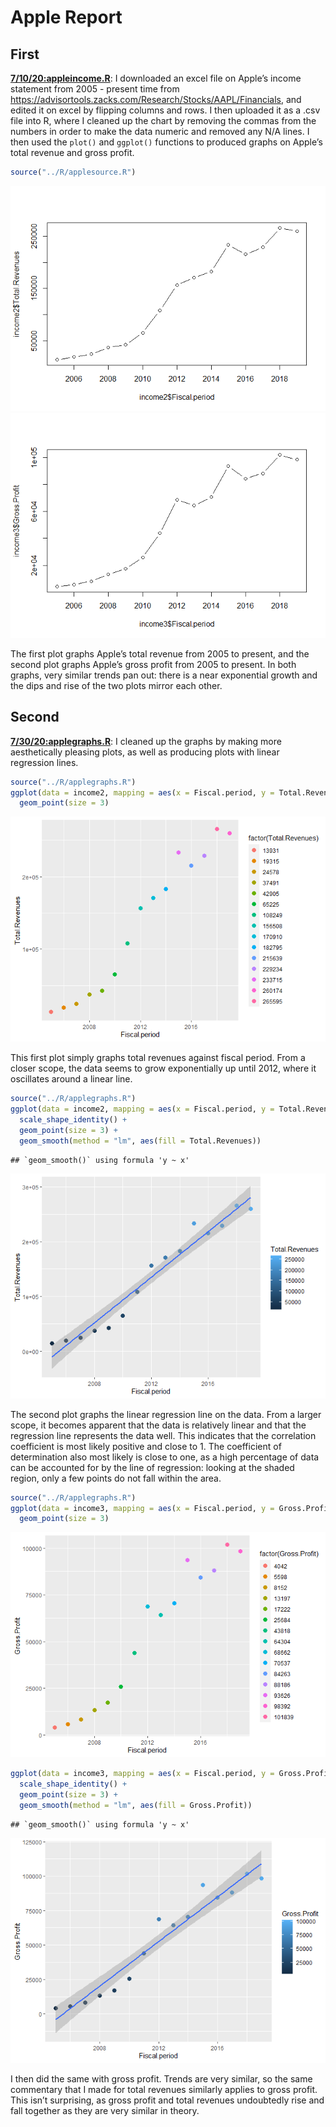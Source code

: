 Apple Report
================

## First

[**7/10/20:appleincome.R**](../R/appleincome.R): I downloaded an excel
file on Apple’s income statement from 2005 - present time from
<https://advisortools.zacks.com/Research/Stocks/AAPL/Financials>, and
edited it on excel by flipping columns and rows. I then uploaded it as a
.csv file into R, where I cleaned up the chart by removing the commas
from the numbers in order to make the data numeric and removed any N/A
lines. I then used the `plot()` and `ggplot()` functions to produced
graphs on Apple’s total revenue and gross profit.

``` r
source("../R/applesource.R")
```

![](applereport_files/figure-gfm/appleplot-1.png)<!-- -->![](applereport_files/figure-gfm/appleplot-2.png)<!-- -->

The first plot graphs Apple’s total revenue from 2005 to present, and
the second plot graphs Apple’s gross profit from 2005 to present. In
both graphs, very similar trends pan out: there is a near exponential
growth and the dips and rise of the two plots mirror each other.

## Second

[**7/30/20:applegraphs.R**](../R/applegraphs.R): I cleaned up the graphs
by making more aesthetically pleasing plots, as well as producing plots
with linear regression lines.

``` r
source("../R/applegraphs.R")
ggplot(data = income2, mapping = aes(x = Fiscal.period, y = Total.Revenues, color = factor(Total.Revenues))) +
  geom_point(size = 3)
```

![](applereport_files/figure-gfm/applegraphs-1.png)<!-- -->

This first plot simply graphs total revenues against fiscal period. From
a closer scope, the data seems to grow exponentially up until 2012,
where it oscillates around a linear line.

``` r
source("../R/applegraphs.R")
ggplot(data = income2, mapping = aes(x = Fiscal.period, y = Total.Revenues, color = Total.Revenues)) +
  scale_shape_identity() +
  geom_point(size = 3) + 
  geom_smooth(method = "lm", aes(fill = Total.Revenues))
```

    ## `geom_smooth()` using formula 'y ~ x'

![](applereport_files/figure-gfm/applegraphs2-1.png)<!-- -->

The second plot graphs the linear regression line on the data. From a
larger scope, it becomes apparent that the data is relatively linear and
that the regression line represents the data well. This indicates that
the correlation coefficient is most likely positive and close to 1. The
coefficient of determination also most likely is close to one, as a high
percentage of data can be accounted for by the line of regression:
looking at the shaded region, only a few points do not fall within the
area.

``` r
source("../R/applegraphs.R")
ggplot(data = income3, mapping = aes(x = Fiscal.period, y = Gross.Profit, color = factor(Gross.Profit))) +
  geom_point(size = 3)
```

![](applereport_files/figure-gfm/applegraphs3-1.png)<!-- -->

``` r
ggplot(data = income3, mapping = aes(x = Fiscal.period, y = Gross.Profit, color = Gross.Profit)) +
  scale_shape_identity() +
  geom_point(size = 3) + 
  geom_smooth(method = "lm", aes(fill = Gross.Profit))
```

    ## `geom_smooth()` using formula 'y ~ x'

![](applereport_files/figure-gfm/applegraphs3-2.png)<!-- -->

I then did the same with gross profit. Trends are very similar, so the
same commentary that I made for total revenues similarly applies to
gross profit. This isn’t surprising, as gross profit and total revenues
undoubtedly rise and fall together as they are very similar in theory.
